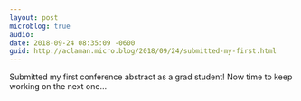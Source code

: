 ```yaml
---
layout: post
microblog: true
audio: 
date: 2018-09-24 08:35:09 -0600
guid: http://aclaman.micro.blog/2018/09/24/submitted-my-first.html
---
```

Submitted my first conference abstract as a grad student! Now time to keep working on the next one…
